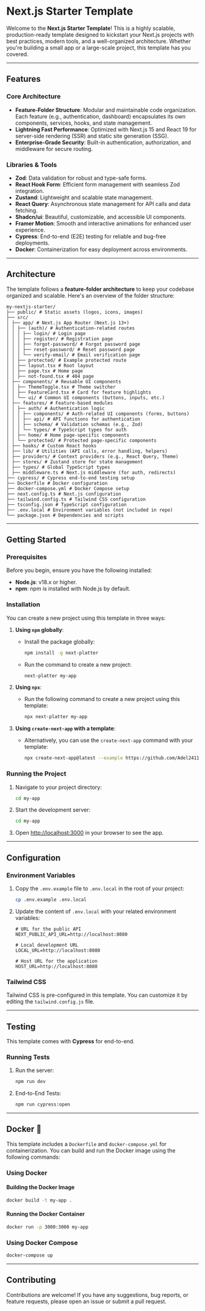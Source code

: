 # Next.js Starter Template

Welcome to the **Next.js Starter Template**! This is a highly scalable, production-ready template designed to kickstart your Next.js projects with best practices, modern tools, and a well-organized architecture. Whether you're building a small app or a large-scale project, this template has you covered.

---

## Features

### Core Architecture

- **Feature-Folder Structure**: Modular and maintainable code organization. Each feature (e.g., authentication, dashboard) encapsulates its own components, services, hooks, and state management.
- **Lightning Fast Performance**: Optimized with Next.js 15 and React 19 for server-side rendering (SSR) and static site generation (SSG).
- **Enterprise-Grade Security**: Built-in authentication, authorization, and middleware for secure routing.

### Libraries & Tools

- **Zod**: Data validation for robust and type-safe forms.
- **React Hook Form**: Efficient form management with seamless Zod integration.
- **Zustand**: Lightweight and scalable state management.
- **React Query**: Asynchronous state management for API calls and data fetching.
- **Shadcn/ui**: Beautiful, customizable, and accessible UI components.
- **Framer Motion**: Smooth and interactive animations for enhanced user experience.
- **Cypress**: End-to-end (E2E) testing for reliable and bug-free deployments.
- **Docker**: Containerization for easy deployment across environments.

---

## Architecture

The template follows a **feature-folder architecture** to keep your codebase organized and scalable. Here's an overview of the folder structure:

```text
my-nextjs-starter/
├── public/ # Static assets (logos, icons, images)
├── src/
│ ├── app/ # Next.js App Router (Next.js 13+)
│ │ ├── (auth)/ # Authentication-related routes
│ │ │ ├── login/ # Login page
│ │ │ ├── register/ # Registration page
│ │ │ ├── forgot-password/ # Forgot password page
│ │ │ ├── reset-password/ # Reset password page
│ │ │ └── verify-email/ # Email verification page
│ │ ├── protected/ # Example protected route
│ │ ├── layout.tsx # Root layout
│ │ ├── page.tsx # Home page
│ │ ├── not-found.tsx # 404 page
│ ├── components/ # Reusable UI components
│ │ ├── ThemeToggle.tsx # Theme switcher
│ │ ├── FeatureCard.tsx # Card for feature highlights
│ │ └── ui/ # Common UI components (buttons, inputs, etc.)
│ ├── features/ # Feature-based modules
│ │ ├── auth/ # Authentication logic
│ │ │ ├── components/ # Auth-related UI components (forms, buttons)
│ │ │ ├── api/ # API functions for authentication
│ │ │ ├── schema/ # Validation schemas (e.g., Zod)
│ │ │ └── types/ # TypeScript types for auth
│ │ ├── home/ # Home page-specific components
│ │ └── protected/ # Protected page-specific components
│ ├── hooks/ # Custom React hooks
│ ├── lib/ # Utilities (API calls, error handling, helpers)
│ ├── providers/ # Context providers (e.g., React Query, Theme)
│ ├── stores/ # Zustand store for state management
│ ├── types/ # Global TypeScript types
│ ├── middleware.ts # Next.js middleware (for auth, redirects)
├── cypress/ # Cypress end-to-end testing setup
├── Dockerfile # Docker configuration
├── docker-compose.yml # Docker Compose setup
├── next.config.ts # Next.js configuration
├── tailwind.config.ts # Tailwind CSS configuration
├── tsconfig.json # TypeScript configuration
├── .env.local # Environment variables (not included in repo)
└── package.json # Dependencies and scripts
```

---

## Getting Started

### Prerequisites

Before you begin, ensure you have the following installed:

- **Node.js**: v18.x or higher.
- **npm**: npm is installed with Node.js by default.

### Installation

You can create a new project using this template in three ways:

1. **Using `npm` globally**:

   - Install the package globally:
     ```bash
     npm install -g next-platter
     ```
   - Run the command to create a new project:
     ```bash
     next-platter my-app
     ```

2. **Using `npx`**:

   - Run the following command to create a new project using this template:
     ```bash
     npx next-platter my-app
     ```

3. **Using `create-next-app` with a template**:
   - Alternatively, you can use the `create-next-app` command with your template:
     ```bash
     npx create-next-app@latest --example https://github.com/Adel2411/next-starter-template/tree/main/template my-app
     ```

### Running the Project

1. Navigate to your project directory:
   ```bash
   cd my-app
   ```
2. Start the development server:
   ```bash
   cd my-app
   ```
3. Open [http://localhost:3000](http://localhost:3000) in your browser to see the app.

---

## Configuration

### Environment Variables

1. Copy the `.env.example` file to `.env.local` in the root of your project:

   ```bash
   cp .env.example .env.local
   ```

2. Update the content of `.env.local` with your related environment variables:

   ```plaintext
   # URL for the public API
   NEXT_PUBLIC_API_URL=http://localhost:8080

   # Local development URL
   LOCAL_URL=http://localhost:8080

   # Host URL for the application
   HOST_URL=http://localhost:8080
   ```

### Tailwind CSS

Tailwind CSS is pre-configured in this template. You can customize it by editing the `tailwind.config.js` file.

---

## Testing

This template comes with **Cypress** for end-to-end.

### Running Tests

1. Run the server:

   ```bash
   npm run dev
   ```

2. End-to-End Tests:
   ```bash
   npm run cypress:open
   ```

---

## Docker 🐳

This template includes a `Dockerfile` and `docker-compose.yml` for containerization. You can build and run the Docker image using the following commands:

### Using Docker

#### Building the Docker Image

```bash
docker build -t my-app .
```

#### Running the Docker Container

```bash
docker run -p 3000:3000 my-app
```

### Using Docker Compose

```bash
docker-compose up
```

---

## Contributing

Contributions are welcome! If you have any suggestions, bug reports, or feature requests, please open an issue or submit a pull request.
